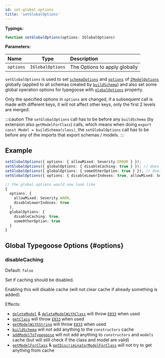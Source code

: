 ```yaml
---
id: set-global-options
title: 'setGlobalOptions'
---
```


**Typings:**

```ts
function setGlobalOptions(options: IGlobalOptions)
```

**Parameters:**

| Name      |       Type       | Description                   |
| :-------- | :--------------: | :---------------------------- |
| `options` | `IGlobalOptions` | The Options to apply globally |

`setGlobalOptions` is used to set [`schemaOptions`](../decorators/modelOptions.md#schemaoptions) and [`options`](../decorators/modelOptions.md#options-1) of [`IModelOptions`](../decorators/modelOptions.md#imodeloptions) globally (applied to all schemas created by [`buildSchema`](./buildSchema.md)) and also set some global operation options for typegoose with [`globalOptions`](#options) property.

Only the specified options in `options` are changed, if a subsequent call is made with different keys, it will not affect other keys, only the first 2 levels are merged.

:::caution
The `setGlobalOptions` call has to be before any `buildSchema` (by extension also `getModelForClass`) calls, which means when doing `export const Model = buildSchema(class)`, the `setGlobalOptions` call has to be before any of the imports that export schemas / models.
:::

## Example

```ts
setGlobalOptions({ options: { allowMixed: Severity.ERROR } });
setGlobalOptions({ globalOptions: { disableCaching: true } }); // does not affect the previous setting of "options"
setGlobalOptions({ globalOptions: { someOtherOption: true } }); // does not affect the previous setting of "globalOptions"
setGlobalOptions({ options: { disableLowerIndexes: true, allowMixed: Severity.WARN } }); // will overwrite previous setting of "allowMixed"

// the global options would now look like
{
  options: {
    allowMixed: Severity.WARN,
    disableLowerIndexes: true
  },
  globalOptions: {
    disableCaching: true,
    someOtherOption: true
  }
}
```

## Global Typegoose Options {#options}

### disableCaching

Default: `false`

Set if caching should be disabled.

Enabling this will disable cache (will not clear cache if already something is added).

Effects:

- [`deleteModel`](./deleteModel.md#deletemodel) & [`deleteModelWithClass`](./deleteModel.md#deletemodelwithclass) will throw [`E033`](../../guides/error-warning-details.md#cache-disabled-e033) when used
- [`getClass`](./getClass.md) will throw [`E033`](../../guides/error-warning-details.md#cache-disabled-e033) when used
- [`getModelWithString`](./getModelWithString.md) will throw [`E033`](../../guides/error-warning-details.md#cache-disabled-e033) when used
- [`buildSchema`](./buildSchema.md) will not add anything to the `constructors` cache
- [`addModelToTypegoose`](./addModelToTypegoose.md) will not add anything to `constructors` and `models` cache (but will still check if the class and model are valid)
- [`getModelForClass`](./getModelForClass.md) & [`getDiscriminatorModelForClass`](./getDiscriminatorModelForClass.md) will not try to get anything from cache
